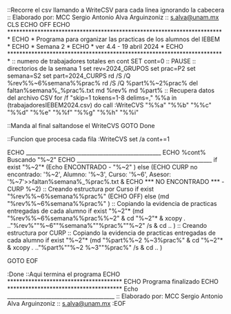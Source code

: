 ::Recorre el csv llamando a WriteCSV para cada linea ignorando la cabecera
:: Elaborado por: MCC Sergio Antonio Alva Arguinzoniz
:: s.alva@unam.mx 
CLS
ECHO OFF
ECHO ************************************************************************
ECHO *   Programa para organizar las practicas de los alumnos del  IEBEM    *
ECHO *                           Semana 2                                   *
ECHO *                    ver 4.4 - 19 abril 2024                           *
ECHO ************************************************************************
:: numero de trabajadores totales en cont
SET cont=0
:: PAUSE
:: directorios de la semana 1
set rev=2024_GRUPOS
set prac=P2
set semana=S2
set part=2024_CURPS
rd /S /Q %rev%\%~6\%semana%\%prac%
rd /S /Q %part%\%~2\%prac%
del faltan%semana%_%prac%.txt
md %rev%
md %part%
:: Recupera datos del archivo CSV
for /f "skip=1 tokens=1-8 delims=," %%a in (trabajadoresIEBEM2024.csv) do call :WriteCVS "%%a" "%%b" "%%c" "%%d" "%%e" "%%f" "%%g" "%%h" "%%i"

::Manda al final saltandose el WriteCVS
GOTO Done

::Funcion que procesa cada fila
:WriteCVS
set /a cont+=1

ECHO _________________________________________________
ECHO %cont% Buscando "%~2"
ECHO _________________________________________________
if exist "%~2"* (Echo ENCONTRADO - "%~2" ) else (ECHO CURP no encontrado: '%~2', Alumno: '%~3', Curso: '%~6', Asesor: '%~7'>>faltan%semana%_%prac%.txt & ECHO *** NO ENCONTRADO *** - CURP %~2)
:: Creando estructura por Curso
if exist "%rev%\%~6\%semana%\%prac%" (ECHO OFF) else (md "%rev%\%~6\%semana%\%prac%" )
:: Copiando la evidencia de practicas entregadas de cada alumno
if exist "%~2"* (md "%rev%\%~6\%semana%\%prac%\%~2" & cd "%~2"* & xcopy *.* ..\"%rev%"\"%~6"\"%semana%"\"%prac%"\"%~2" /s & cd .. )
:: Creando estructura por CURP
:: Copiando la evidencia de practicas entregadas de cada alumno
if exist "%~2"* (md "%part%\%~2 %~3\%prac%" & cd "%~2"* & xcopy *.* ..\"%part%"\"%~2 %~3"\"%prac%" /s & cd .. )

GOTO EOF

:Done
::Aqui termina el programa
ECHO **************************************
ECHO Programa finalizado
ECHO **************************************
Echo _______________________________________
:: Elaborado por: MCC Sergio Antonio Alva Arguinzoniz
:: s.alva@unam.mx 
:EOF